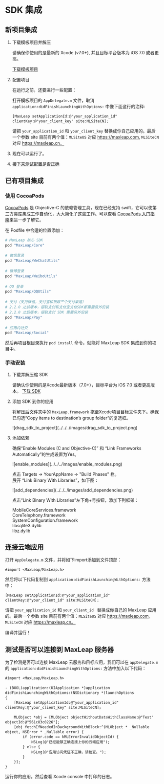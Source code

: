 # SDK 集成

## 新项目集成

1. 下载模板项目并解压

	请确保你使用的是最新的 Xcode (v7.0+), 并且目标平台版本为 iOS 7.0 或者更高。
	
	<a class="download-sdk" href="https://github.com/MaxLeap/StarterProject-iOS/archive/master.zip" target="_blank">下载模板项目</a>

2. 配置项目

	在运行之前，还要进行一些配置：
	
	打开模板项目的 `AppDelegate.m` 文件，取消 `application:didFinishLaunchingWithOptions:` 中像下面这行的注释:
	
	```objc
	[MaxLeap setApplicationId:@"your_application_id" clientKey:@"your_client_key" site:MLSiteCN];
	```
	
	请把 `your_application_id` 和 `your_client_key` 替换成你自己应用的。最后一个参数 site 目前有两个值：`MLSiteUS` 对应 https://maxleap.com, `MLSiteCN` 对应 https://maxleap.cn。

3. 现在可以运行了。

4. [接下来测试配置是否正确](#connection_test)

## 已有项目集成

### 使用 CocoaPods

[CocoaPods](https://guides.cocoapods.org/) 是 Objective-C 的依赖管理工具，现在已经支持 swift，它可以使第三方类库集成工作自动化，大大简化了这些工作。可以查看 [CocoaPods 入门指南](https://guides.cocoapods.org/using/getting-started.html)来进一步了解它。

在 Podfile 中合适的位置添加：

```ruby
# MaxLeap 核心 SDK
pod "MaxLeap/Core"
    
# 微信登录
pod "MaxLeap/WeChatUtils"
    
# 微博登录
pod "MaxLeap/WeiboUtils"
    
# QQ 登录
pod "MaxLeap/QQUtils"
    
# 支付（支持微信，支付宝和银联三个支付渠道）
# 2.2.0 之前版本，银联支付和支付宝支付SDK都需要另外安装
# 2.2.0 之后版本，银联支付 SDK 需要另外安装
pod "MaxLeap/Pay"
    
# 应用内社交
pod "MaxLeap/Social"
```

然后再项目根目录执行 `pod install` 命令，就能将 MaxLeap SDK 集成到你的项目中。

### 手动安装

1. 下载并解压缩 SDK

	请确认你使用的是Xcode最新版本（7.0+），目标平台为 iOS 7.0 或者更高版本。
[下载 SDK](https://s3.cn-north-1.amazonaws.com.cn/docs.maxleap.cn/iOS/latest/maxleap-sdk-ios-latest.zip)

2. 添加 SDK 到你的应用

	将解压后文件夹中的 `MaxLeap.framework` 拖至Xcode项目目标文件夹下。确保已勾选“Copy items to destination’s group folder”的复选框。
	
	<p class="image-wrapper">
	![drag_sdk_to_project](../../../images/drag_sdk_to_project.png)

3. 添加依赖

	确保“Enable Modules (C and Objective-C)” 和 “Link Frameworks Automatically”的生成设置为Yes。
    
    <p class="image-wrapper">
    ![enable_modules](../../../images/enable_modules.png)

	点击 Targets → YourAppName → "Build Phases" 栏。</br>
	展开 “Link Binary With Libraries”，如下图：
	
	<p class="image-wrapper">
	![add_dependencies](../../../images/add_dependencies.png)
	
	点击“Link Binary With Libraries”左下角+号按钮，添加下列框架：
	
	MobileCoreServices.framework</br>
	CoreTelephony.framework</br>
	SystemConfiguration.framework</br>
	libsqlite3.dylib</br>
	libz.dylib</br>


<span id="connection_test"></span>
## 连接云端应用

打开 `AppDelegate.m` 文件，并将如下import添加到文件顶部：

```objc
#import <MaxLeap/MaxLeap.h>
```

然后将以下代码复制到 `application:didFinishLaunchingWithOptions:` 方法中：

```objc
[MaxLeap setApplicationId:@"your_application_id" clientKey:@"your_client_id" site:MLSiteCN];
```

请把 `your_application_id` 和 `your_client_id ` 替换成你自己的 MaxLeap 应用的。最后一个参数 site 目前有两个值：`MLSiteUS` 对应 https://maxleap.com, `MLSiteCN` 对应 https://maxleap.cn。

编译并运行！


## 测试是否可以连接到 MaxLeap 服务器

为了检测是否可以连接 MaxLeap 云服务和目标应用，我们可以在 `appDelegate.m` 的 `application:didFinishLaunchingWithOptions:` 方法中加入以下代码：

```objc
#import <MaxLeap/MaxLeap.h>

- (BOOL)application:(UIApplication *)application didFinishLaunchingWithOptions:(NSDictionary *)launchOptions
{
	[MaxLeap setApplicationId:@"your_application_id" clientKey:@"your_client_key" site:MLSiteCN];

	MLObject *obj = [MLObject objectWithoutDataWithClassName:@"Test" objectId:@"561c83c0226"];
    [obj fetchIfNeededInBackgroundWithBlock:^(MLObject * _Nullable object, NSError * _Nullable error) {
    	if (error.code == kMLErrorInvalidObjectId) {
        	NSLog(@"已经能够正确连接上你的云端应用");
    	} else {
        	NSLog(@"应用访问凭证不正确，请检查。");
    	}
	}];
}
```

运行你的应用。然后查看 Xcode console 中打印的日志。
